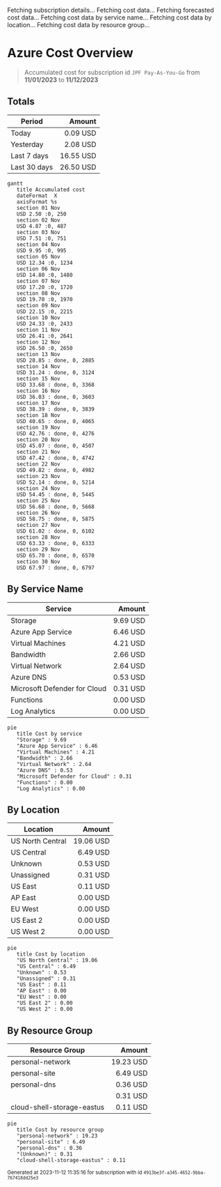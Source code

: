 Fetching subscription details...
Fetching cost data...
Fetching forecasted cost data...
Fetching cost data by service name...
Fetching cost data by location...
Fetching cost data by resource group...
# Azure Cost Overview

> Accumulated cost for subscription id `JPF Pay-As-You-Go` from **11/01/2023** to **11/12/2023**

## Totals

|Period|Amount|
|---|---:|
|Today|0.09 USD|
|Yesterday|2.08 USD|
|Last 7 days|16.55 USD|
|Last 30 days|26.50 USD|

```mermaid
gantt
   title Accumulated cost
   dateFormat  X
   axisFormat %s
   section 01 Nov
   USD 2.50 :0, 250
   section 02 Nov
   USD 4.87 :0, 487
   section 03 Nov
   USD 7.51 :0, 751
   section 04 Nov
   USD 9.95 :0, 995
   section 05 Nov
   USD 12.34 :0, 1234
   section 06 Nov
   USD 14.80 :0, 1480
   section 07 Nov
   USD 17.20 :0, 1720
   section 08 Nov
   USD 19.70 :0, 1970
   section 09 Nov
   USD 22.15 :0, 2215
   section 10 Nov
   USD 24.33 :0, 2433
   section 11 Nov
   USD 26.41 :0, 2641
   section 12 Nov
   USD 26.50 :0, 2650
   section 13 Nov
   USD 28.85 : done, 0, 2885
   section 14 Nov
   USD 31.24 : done, 0, 3124
   section 15 Nov
   USD 33.68 : done, 0, 3368
   section 16 Nov
   USD 36.03 : done, 0, 3603
   section 17 Nov
   USD 38.39 : done, 0, 3839
   section 18 Nov
   USD 40.65 : done, 0, 4065
   section 19 Nov
   USD 42.76 : done, 0, 4276
   section 20 Nov
   USD 45.07 : done, 0, 4507
   section 21 Nov
   USD 47.42 : done, 0, 4742
   section 22 Nov
   USD 49.82 : done, 0, 4982
   section 23 Nov
   USD 52.14 : done, 0, 5214
   section 24 Nov
   USD 54.45 : done, 0, 5445
   section 25 Nov
   USD 56.68 : done, 0, 5668
   section 26 Nov
   USD 58.75 : done, 0, 5875
   section 27 Nov
   USD 61.02 : done, 0, 6102
   section 28 Nov
   USD 63.33 : done, 0, 6333
   section 29 Nov
   USD 65.70 : done, 0, 6570
   section 30 Nov
   USD 67.97 : done, 0, 6797
```

## By Service Name

|Service|Amount|
|---|---:|
|Storage|9.69 USD|
|Azure App Service|6.46 USD|
|Virtual Machines|4.21 USD|
|Bandwidth|2.66 USD|
|Virtual Network|2.64 USD|
|Azure DNS|0.53 USD|
|Microsoft Defender for Cloud|0.31 USD|
|Functions|0.00 USD|
|Log Analytics|0.00 USD|

```mermaid
pie
   title Cost by service
   "Storage" : 9.69
   "Azure App Service" : 6.46
   "Virtual Machines" : 4.21
   "Bandwidth" : 2.66
   "Virtual Network" : 2.64
   "Azure DNS" : 0.53
   "Microsoft Defender for Cloud" : 0.31
   "Functions" : 0.00
   "Log Analytics" : 0.00
```

## By Location

|Location|Amount|
|---|---:|
|US North Central|19.06 USD|
|US Central|6.49 USD|
|Unknown|0.53 USD|
|Unassigned|0.31 USD|
|US East|0.11 USD|
|AP East|0.00 USD|
|EU West|0.00 USD|
|US East 2|0.00 USD|
|US West 2|0.00 USD|

```mermaid
pie
   title Cost by location
   "US North Central" : 19.06
   "US Central" : 6.49
   "Unknown" : 0.53
   "Unassigned" : 0.31
   "US East" : 0.11
   "AP East" : 0.00
   "EU West" : 0.00
   "US East 2" : 0.00
   "US West 2" : 0.00
```

## By Resource Group

|Resource Group|Amount|
|---|---:|
|personal-network|19.23 USD|
|personal-site|6.49 USD|
|personal-dns|0.36 USD|
||0.31 USD|
|cloud-shell-storage-eastus|0.11 USD|

```mermaid
pie
   title Cost by resource group
   "personal-network" : 19.23
   "personal-site" : 6.49
   "personal-dns" : 0.36
   "(Unknown)" : 0.31
   "cloud-shell-storage-eastus" : 0.11
```

<sup>Generated at 2023-11-12 11:35:16 for subscription with id `4913be3f-a345-4652-9bba-767418dd25e3`</sup>
